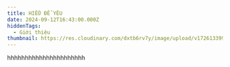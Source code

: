 ```yaml
---
title: HIỂU ĐỂ YÊU
date: 2024-09-12T16:43:00.000Z
hiddenTags:
  - Giới thiệu
thumbnail: https://res.cloudinary.com/dxtb6rv7y/image/upload/v1726133991/z4730377558642_f2e4d680a1fe8f29e8fc52749a70ec9b_rv5mqf.jpg
---
```

hhhhhhhhhhhhhhhhhhhhhh
